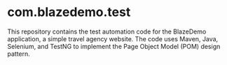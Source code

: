 # com.blazedemo.test
This repository contains the test automation code for the BlazeDemo application, a simple travel agency website. The code uses Maven, Java, Selenium, and TestNG to implement the Page Object Model (POM) design pattern. 
